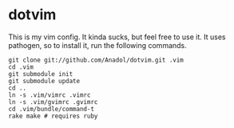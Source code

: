 # dotvim

This is my vim config. It kinda sucks, but feel free to use it. It uses
pathogen, so to install it, run the following commands.

```
git clone git://github.com/Anadol/dotvim.git .vim
cd .vim
git submodule init
git submodule update
cd ..
ln -s .vim/vimrc .vimrc
ln -s .vim/gvimrc .gvimrc
cd .vim/bundle/command-t
rake make # requires ruby
```
